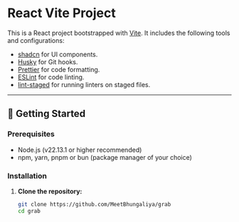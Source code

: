 # React Vite Project

This is a React project bootstrapped with [Vite](https://vitejs.dev/). It includes the following tools and configurations:
- [shadcn](https://ui.shadcn.com/) for UI components.
- [Husky](https://typicode.github.io/husky/) for Git hooks.
- [Prettier](https://prettier.io/) for code formatting.
- [ESLint](https://eslint.org/) for code linting.
- [lint-staged](https://github.com/okonet/lint-staged) for running linters on staged files.

---

## 🚀 Getting Started

### Prerequisites
- Node.js (v22.13.1 or higher recommended)
- npm, yarn, pnpm or bun (package manager of your choice)

### Installation

1. **Clone the repository:**
   ```bash
   git clone https://github.com/MeetBhungaliya/grab
   cd grab